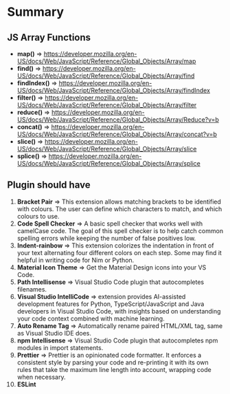 # Summary

## JS Array Functions

* **map()**  => https://developer.mozilla.org/en-US/docs/Web/JavaScript/Reference/Global_Objects/Array/map
* **find()**  => https://developer.mozilla.org/en-US/docs/Web/JavaScript/Reference/Global_Objects/Array/find
* **findIndex()**  => https://developer.mozilla.org/en-US/docs/Web/JavaScript/Reference/Global_Objects/Array/findIndex
* **filter()**  => https://developer.mozilla.org/en-US/docs/Web/JavaScript/Reference/Global_Objects/Array/filter
* **reduce()**  => https://developer.mozilla.org/en-US/docs/Web/JavaScript/Reference/Global_Objects/Array/Reduce?v=b
* **concat()**  => https://developer.mozilla.org/en-US/docs/Web/JavaScript/Reference/Global_Objects/Array/concat?v=b
* **slice()**  => https://developer.mozilla.org/en-US/docs/Web/JavaScript/Reference/Global_Objects/Array/slice
* **splice()**  => https://developer.mozilla.org/en-US/docs/Web/JavaScript/Reference/Global_Objects/Array/splice

## Plugin should have

1. **Bracket Pair** => This extension allows matching brackets to be identified with colours. The user can define which characters to match, and which colours to use.
2. **Code Spell Checker** => A basic spell checker that works well with camelCase code. The goal of this spell checker is to help catch common spelling errors while keeping the number of false positives low.
3. **Indent-rainbow** => This extension colorizes the indentation in front of your text alternating four different colors on each step. Some may find it helpful in writing code for Nim or Python.
4. **Material Icon Theme** => Get the Material Design icons into your VS Code.
5. **Path Intellisense** => Visual Studio Code plugin that autocompletes filenames.
6. **Visual Studio IntelliCode** => extension provides AI-assisted development features for Python, TypeScript/JavaScript and Java developers in Visual Studio Code, with insights based on understanding your code context combined with machine learning.
7. **Auto Rename Tag** => Automatically rename paired HTML/XML tag, same as Visual Studio IDE does.
8. **npm Intellisense** => Visual Studio Code plugin that autocompletes npm modules in import statements.
9. **Prettier** => Prettier is an opinionated code formatter. It enforces a consistent style by parsing your code and re-printing it with its own rules that take the maximum line length into account, wrapping code when necessary.
10. **ESLint**

